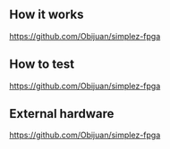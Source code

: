 <!---

This file is used to generate your project datasheet. Please fill in the information below and delete any unused
sections.

You can also include images in this folder and reference them in the markdown. Each image must be less than
512 kb in size, and the combined size of all images must be less than 1 MB.
-->

## How it works

https://github.com/Obijuan/simplez-fpga

## How to test

https://github.com/Obijuan/simplez-fpga

## External hardware

https://github.com/Obijuan/simplez-fpga

